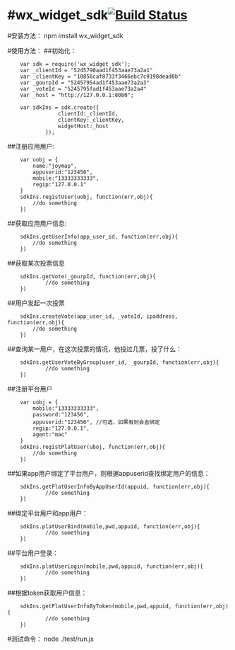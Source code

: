 #wx_widget_sdk[![Build Status](https://travis-ci.org/DoubleSpout/wx_widget_sdk.png?branch=master)](https://travis-ci.org/DoubleSpout/wx_widget_sdk)
================
#安装方法：
		npm imstall wx_widget_sdk

#使用方法：
##初始化：

		var sdk = require('wx_widget_sdk');
		var _clientId = "5245790aad1f453aae73a2a1"
		var _clientKey = "10856caf8733f3466ebc7c9198dead0b"
		var _gourpId = "52457954ad1f453aae73a2a3"
		var _voteId = "5245795fad1f453aae73a2a4"
		var _host = "http://127.0.0.1:8080";

		var sdkIns = sdk.create({
					clientId:_clientId,
					clientKey:_clientKey,
					widgetHost:_host
				});

##注册应用用户:

		var uobj = {
			name:"joymap",
			appuserid:"123456",
			mobile:"13333333333",
			regip:"127.0.0.1"
		}
		sdkIns.registUser(uobj, function(err,obj){
			//do something
		})

##获取应用用户信息:

		sdkIns.getUserInfo(app_user_id, function(err,obj){
			//do something								
		})

##获取某次投票信息

		sdkIns.getVote(_gourpId, function(err,obj){
				//do something
		})

##用户发起一次投票

		sdkIns.createVote(app_user_id, _voteId, ipaddress, function(err,obj){
			//do something
		})

##查询某一用户，在这次投票的情况，他投过几票，投了什么：

		sdkIns.getUserVoteByGroup(user_id, _gourpId, function(err,obj){
				//do something
		})

##注册平台用户

		var uobj = {
			mobile:"13333333333",
			password:"123456",
			appuserid:"123456", //可选，如果有则会去绑定
			regip:"127.0.0.1",
			agent:"mac"
		}
		sdkIns.registPlatUser(uboj, function(err,obj){
			//do something
		})		
		
##如果app用户绑定了平台用户，则根据appuserid查找绑定用户的信息：

		sdkIns.getPlatUserInfoByAppUserId(appuid, function(err,obj){
				//do something
		})
		
##绑定平台用户和app用户：

		sdkIns.platUserBind(mobile,pwd,appuid, function(err,obj){
				//do something
		})
		
##平台用户登录：

		sdkIns.platUserLogin(mobile,pwd,appuid, function(err,obj){
				//do something
		})
		
##根据token获取用户信息：

		sdkIns.getPlatUserInfoByToken(mobile,pwd,appuid, function(err,obj){
				//do something
		})
		

#测试命令：
node ./test/run.js 